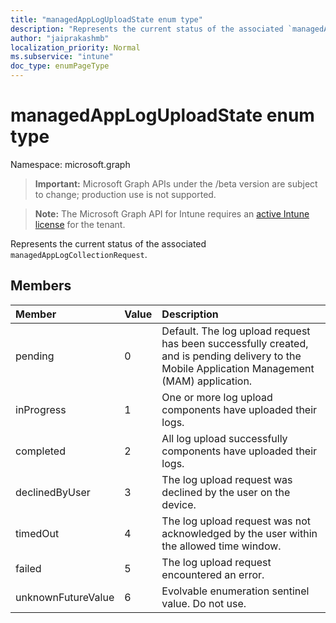 ```yaml
---
title: "managedAppLogUploadState enum type"
description: "Represents the current status of the associated `managedAppLogCollectionRequest`."
author: "jaiprakashmb"
localization_priority: Normal
ms.subservice: "intune"
doc_type: enumPageType
---
```


# managedAppLogUploadState enum type

Namespace: microsoft.graph
> **Important:** Microsoft Graph APIs under the /beta version are subject to change; production use is not supported.

> **Note:** The Microsoft Graph API for Intune requires an [active Intune license](https://go.microsoft.com/fwlink/?linkid=839381) for the tenant.


Represents the current status of the associated `managedAppLogCollectionRequest`.

## Members
|Member|Value|Description|
|:---|:---|:---|
|pending|0|Default. The log upload request has been successfully created, and is pending delivery to the Mobile Application Management (MAM) application.|
|inProgress|1|One or more log upload components have uploaded their logs.|
|completed|2|All log upload successfully components have uploaded their logs.|
|declinedByUser|3|The log upload request was declined by the user on the device.|
|timedOut|4|The log upload request was not acknowledged by the user within the allowed time window.|
|failed|5|The log upload request encountered an error.|
|unknownFutureValue|6|Evolvable enumeration sentinel value. Do not use.|
